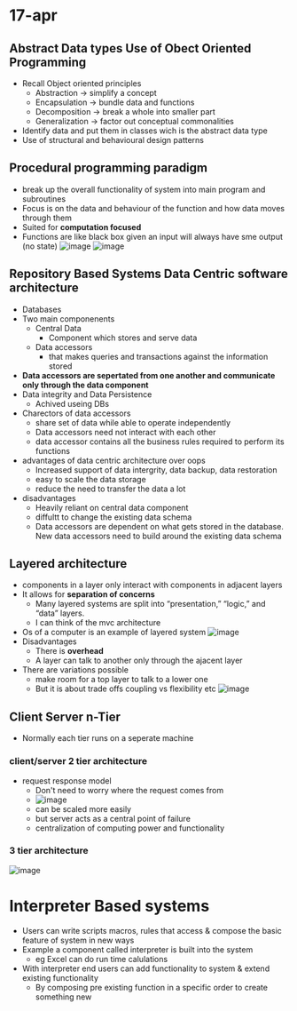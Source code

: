 # 17-apr
## Abstract Data types Use of Obect Oriented Programming
* Recall Object oriented principles
  * Abstraction -> simplify a concept
  * Encapsulation -> bundle data and functions
  * Decomposition -> break a whole into smaller part
  * Generalization -> factor out conceptual commonalities
* Identify data and put them in classes wich is the abstract data type
* Use of structural and behavioural design patterns

## Procedural programming paradigm
* break up the overall functionality of system into main program and subroutines
* Focus is on the data and behaviour of the function and how data moves through them
* Suited for **computation focused**
* Functions are like black box given an input will always have sme output (no state)
![image](https://github.com/ronitwilson/system-design/assets/9934360/2192fe8e-2b1a-4999-8b5d-97c6229837e9)
![image](https://github.com/ronitwilson/system-design/assets/9934360/764e3a91-c06b-4fa8-b464-b859dc7c2873)

## Repository Based Systems Data Centric software architecture
* Databases
* Two main componenents
  * Central Data
    * Component which stores and serve data
  * Data accessors
    * that makes queries and transactions against the information stored
* **Data accessors are sepertated from one another and communicate only through the data component**
* Data integrity and Data Persistence
  * Achived useing DBs
* Charectors of data accessors
  *  share set of data while able to operate independently
  *  Data accessors need not interact with each other
  *  data accessor contains all the business rules required to perform its functions
* advantages of data centric architecture over oops
  * Increased support of data intergrity, data backup, data restoration
  * easy to scale the data storage
  * reduce the need to  transfer the data a lot
* disadvantages
  * Heavily reliant on central data component
  * diffultt to change the existing data schema
  * Data accessors are dependent on what gets stored in the database. New data accessors need to build around the existing data schema

## Layered architecture
* components in a layer only interact with components in adjacent layers
* It allows for **separation of concerns**
    * Many layered systems are split into “presentation,” “logic,” and “data” layers.
    * I can think of the mvc architecture
* Os of a computer is an example of layered system
![image](https://github.com/ronitwilson/system-design/assets/9934360/3131fbd2-7845-418b-8e64-2da59a241cd2)
* Disadvantages
    * There is **overhead**
    * A layer can talk to another only through the ajacent layer
* There are variations possible
    * make room for a top layer to talk to a lower one
    * But it is about trade offs coupling vs flexibility etc
![image](https://github.com/ronitwilson/system-design/assets/9934360/0e2bddc1-8ec0-472a-9e33-f403e6cb5e8a)

## Client Server n-Tier 
* Normally each tier runs on a seperate machine
### client/server 2 tier architecture
* request response model
    * Don't need to worry where the request comes from
    * ![image](https://github.com/ronitwilson/system-design/assets/9934360/813c802e-a43d-4e2e-9413-0c21cc0f11f1)
    * can be scaled more easily
    * but server acts as a central point of failure
    * centralization of computing power and functionality
### 3 tier architecture 
![image](https://github.com/ronitwilson/system-design/assets/9934360/efae2046-dc82-4cbc-8ab3-7227dd9cded2)


# Interpreter Based systems
* Users can write scripts macros, rules that access & compose the basic feature of system in new ways
* Example a component called interpreter is built into the system
    * eg Excel can do run time calulations
* With interpreter end users can add functionality to system & extend existing functionality
    * By composing pre existing function in a specific order to create something new
